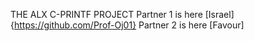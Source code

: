 THE ALX C-PRINTF PROJECT
Partner 1 is here [Israel] {https://github.com/Prof-Oj01}
Partner 2 is here [Favour]
